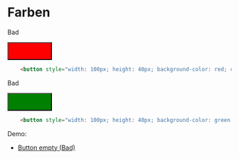 
# Farben

<div class="flex flex-wrap">
<div class="w-1/6">
	<p>
		Bad
	<p>
</div>
<div class="w-2/6">
	<button style="width: 100px; height: 40px; background-color: red; color: white;"></buton>
</div>
<div class="w-3/6">

``` html
	<button style="width: 100px; height: 40px; background-color: red; color: white;"></buton>
```
</div>
<div class="w-1/6">
	<p>
		Bad
	<p>
</div>
<div class="w-2/6">
	<button style="width: 100px; height: 40px; background-color: green; color: white;"></buton>
</div>
<div class="w-3/6">

``` html
	<button style="width: 100px; height: 40px; background-color: green; color: white;"></buton>
```
</div>
</div>

Demo: 
- [Button empty (Bad)](/accessibility-crash-course/demo/colors-button-empty)

